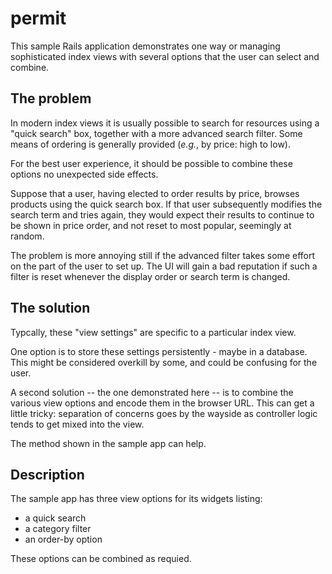 # permit

This sample Rails application demonstrates one way or managing sophisticated index views with several options that the user can select and combine.

## The problem

In modern index views it is usually possible to search for resources using a "quick search" box, together with a more advanced search filter. Some means of ordering is generally provided (*e.g.*, by price: high to low).

For the best user experience, it should be possible to combine these options no unexpected side effects.

Suppose that a user, having elected to order results by price, browses products using the quick search box. If that user subsequently modifies the search term and tries again, they would expect their results to continue to be shown in price order, and not reset to most popular, seemingly at random.

The problem is more annoying still if the advanced filter takes some effort on the part of the user to set up. The UI will gain a bad reputation if such a filter is reset whenever the display order or search term is changed.

## The solution

Typcally, these "view settings" are specific to a particular index view.

One option is to store these settings persistently - maybe in a database. This might be considered overkill by some, and could be confusing for the user.

A second solution -- the one demonstrated here -- is to combine the various view options and encode them in the browser URL. This can get a little tricky: separation of concerns goes by the wayside as controller logic tends to get mixed into the view.

The method shown in the sample app can help.

## Description

The sample app has three view options for its widgets listing:

  * a quick search
  * a category filter
  * an order-by option

These options can be combined as requied.
